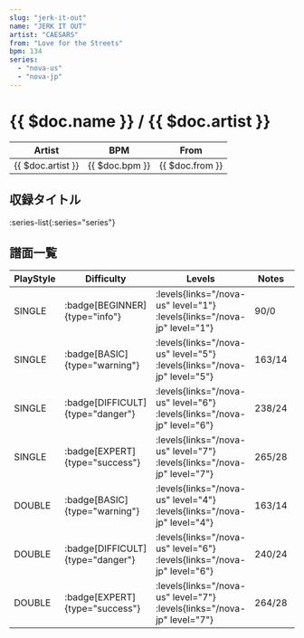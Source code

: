 ```yaml
---
slug: "jerk-it-out"
name: "JERK IT OUT"
artist: "CAESARS"
from: "Love for the Streets"
bpm: 134
series:
  - "nova-us"
  - "nova-jp"
---
```


# {{ $doc.name }} / {{ $doc.artist }}

|Artist|BPM|From|
|------|---|----|
|{{ $doc.artist }}|{{ $doc.bpm }}|{{ $doc.from }}|

## 収録タイトル

:series-list{:series="series"}

## 譜面一覧

|PlayStyle|Difficulty|Levels|Notes|Movie|
|---------|----------|------|-----|-----|
|SINGLE| :badge[BEGINNER]{type="info"}| :levels{links="/nova-us" level="1"} :levels{links="/nova-jp" level="1"}|90/0||
|SINGLE| :badge[BASIC]{type="warning"}| :levels{links="/nova-us" level="5"} :levels{links="/nova-jp" level="5"}|163/14||
|SINGLE| :badge[DIFFICULT]{type="danger"}| :levels{links="/nova-us" level="6"} :levels{links="/nova-jp" level="6"}|238/24||
|SINGLE| :badge[EXPERT]{type="success"}| :levels{links="/nova-us" level="7"} :levels{links="/nova-jp" level="7"}|265/28||
|DOUBLE| :badge[BASIC]{type="warning"}| :levels{links="/nova-us" level="4"} :levels{links="/nova-jp" level="4"}|163/14||
|DOUBLE| :badge[DIFFICULT]{type="danger"}| :levels{links="/nova-us" level="6"} :levels{links="/nova-jp" level="6"}|240/24||
|DOUBLE| :badge[EXPERT]{type="success"}| :levels{links="/nova-us" level="7"} :levels{links="/nova-jp" level="7"}|264/28||
